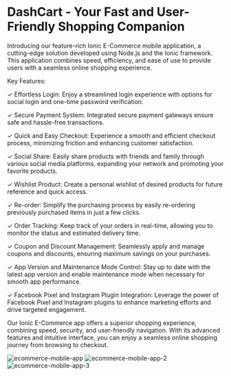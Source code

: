 # DashCart - Your Fast and User-Friendly Shopping Companion

Introducing our feature-rich Ionic E-Commerce mobile application, a cutting-edge solution developed using Node.js and the Ionic framework. This application combines speed, efficiency, and ease of use to provide users with a seamless online shopping experience.

Key Features:

✓ Effortless Login: Enjoy a streamlined login experience with options for social login and one-time password verification.

✓ Secure Payment System: Integrated secure payment gateways ensure safe and hassle-free transactions.

✓ Quick and Easy Checkout: Experience a smooth and efficient checkout process, minimizing friction and enhancing customer satisfaction.

✓ Social Share: Easily share products with friends and family through various social media platforms, expanding your network and promoting your favorite products.

✓ Wishlist Product: Create a personal wishlist of desired products for future reference and quick access.

✓ Re-order: Simplify the purchasing process by easily re-ordering previously purchased items in just a few clicks.

✓ Order Tracking: Keep track of your orders in real-time, allowing you to monitor the status and estimated delivery time.

✓ Coupon and Discount Management: Seamlessly apply and manage coupons and discounts, ensuring maximum savings on your purchases.

✓ App Version and Maintenance Mode Control: Stay up to date with the latest app version and enable maintenance mode when necessary for smooth app performance.

✓ Facebook Pixel and Instagram Plugin Integration: Leverage the power of Facebook Pixel and Instagram plugins to enhance marketing efforts and drive targeted engagement.


Our Ionic E-Commerce app offers a superior shopping experience, combining speed, security, and user-friendly navigation. With its advanced features and intuitive interface, you can enjoy a seamless online shopping journey from browsing to checkout.



![ecommerce-mobile-app](https://user-images.githubusercontent.com/24413519/201469110-44951dbf-b545-48e4-897d-7ba2c1b2e93a.jpg)
![ecommerce-mobile-app-2](https://user-images.githubusercontent.com/24413519/201469114-feb99d58-7ab5-427f-87cb-da4ac7a09c73.jpg)
![ecommerce-mobile-app-3](https://user-images.githubusercontent.com/24413519/201469120-3c60bfbf-e07b-4531-8eb0-39018d8ae936.jpg)
